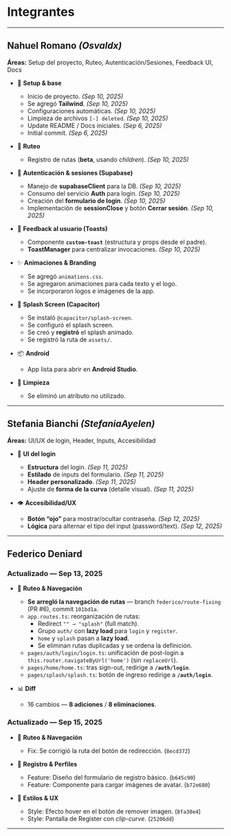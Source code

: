 # Integrantes

---

## Nahuel Romano _(Osvaldx)_
**Áreas:** Setup del proyecto, Ruteo, Autenticación/Sesiones, Feedback UI, Docs

- 🔧 **Setup & base**
  - Inicio de proyecto. *(Sep 10, 2025)*
  - Se agregó **Tailwind**. *(Sep 10, 2025)*
  - Configuraciones automáticas. *(Sep 10, 2025)*
  - Limpieza de archivos `[-] deleted`. *(Sep 10, 2025)*
  - Update README / Docs iniciales. *(Sep 6, 2025)*
  - Initial commit. *(Sep 6, 2025)*

- 🧭 **Ruteo**
  - Registro de rutas (**beta**, usando _children_). *(Sep 10, 2025)*

- 🔐 **Autenticación & sesiones (Supabase)**
  - Manejo de **supabaseClient** para la DB. *(Sep 10, 2025)*
  - Consumo del servicio **Auth** para login. *(Sep 10, 2025)*
  - Creación del **formulario de login**. *(Sep 10, 2025)*
  - Implementación de **sessionClose** y botón **Cerrar sesión**. *(Sep 10, 2025)*

- 🍞 **Feedback al usuario (Toasts)**
  - Componente **`custom-toast`** (estructura y props desde el padre).
  - **ToastManager** para centralizar invocaciones.
  *(Sep 10, 2025)*

- ✨ **Animaciones & Branding**
  - Se agregó `animations.css`.
  - Se agregaron animaciones para cada texto y el logo.
  - Se incorporaron logos e imágenes de la app.

- 🚀 **Splash Screen (Capacitor)**
  - Se instaló `@capacitor/splash-screen`.
  - Se configuró el splash screen.
  - Se creó y **registró** el splash animado.
  - Se registró la ruta de `assets/`.

- 📦 **Android**
  - App lista para abrir en **Android Studio**.

- 🧹 **Limpieza**
  - Se eliminó un atributo no utilizado.

---

## Stefania Bianchi _(StefaniaAyelen)_
**Áreas:** UI/UX de login, Header, Inputs, Accesibilidad

- 🎨 **UI del login**
  - **Estructura** del login. *(Sep 11, 2025)*
  - **Estilado** de inputs del formulario. *(Sep 11, 2025)*
  - **Header personalizado**. *(Sep 11, 2025)*
  - Ajuste de **forma de la curva** (detalle visual). *(Sep 11, 2025)*

- 👁️ **Accesibilidad/UX**
  - **Botón “ojo”** para mostrar/ocultar contraseña. *(Sep 12, 2025)*
  - **Lógica** para alternar el tipo del input (password/text). *(Sep 12, 2025)*

---

## Federico Deniard
### Actualizado — Sep 13, 2025

- 🧭 **Ruteo & Navegación**
  - **Se arregló la navegación de rutas** — branch `federico/route-fixing` (PR #6), commit `101bd1a`.
  - `app.routes.ts`: reorganización de rutas:
    - Redirect `"" → "splash"` (full match).
    - Grupo `auth/` con **lazy load** para `login` y `register`.
    - `home` y `splash` pasan a **lazy load**.
    - Se eliminan rutas duplicadas y se ordena la definición.
  - `pages/auth/login/login.ts`: unificación de post-login a `this.router.navigateByUrl('home')` (sin `replaceUrl`).
  - `pages/home/home.ts`: tras sign-out, redirige a **`/auth/login`**.
  - `pages/splash/splash.ts`: botón de ingreso redirige a **`/auth/login`**.

- 📊 **Diff**
  - 16 cambios — **8 adiciones** / **8 eliminaciones**.

### Actualizado — Sep 15, 2025

- 🧭 **Ruteo & Navegación**
  - Fix: Se corrigió la ruta del botón de redirección. (`8ecd372`)

- 👤 **Registro & Perfiles**
  - Feature: Diseño del formulario de registro básico. (`b645c90`)
  - Feature: Componente para cargar imágenes de avatar. (`b72e680`)

- 🎨 **Estilos & UX**
  - Style: Efecto hover en el botón de remover imagen. (`8fa30e4`)
  - Style: Pantalla de Register con *clip-curve*. (`25206dd`)

---
